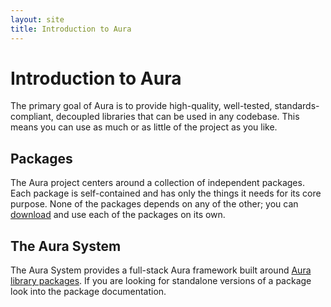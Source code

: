 ```yaml
---
layout: site
title: Introduction to Aura
---
```


# Introduction to Aura

The primary goal of Aura is to provide high-quality, well-tested, 
standards-compliant, decoupled libraries that can be used in any codebase. 
This means you can use as much or as little of the project as you like.

## Packages

The Aura project centers around a collection of independent packages. 
Each package is self-contained and has only the things it needs for its 
core purpose. None of the packages depends on any of the other; you can 
[download](http://auraphp.com/packages) and use each of the packages on its own.

## The Aura System

The Aura System provides a full-stack Aura framework built around [Aura library
packages](http://auraphp.com/packages). If you are looking for standalone 
versions of a package look into the package documentation.
